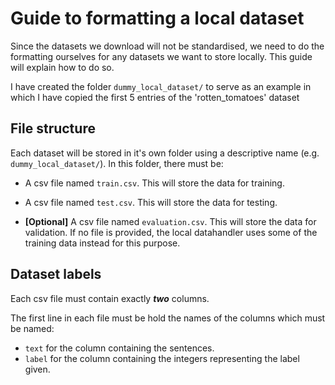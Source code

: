 Guide to formatting a local dataset
==========================

Since the datasets we download will not be standardised, we need to do the formatting ourselves for any datasets we want to store locally. This guide will explain how to do so.

I have created the folder `dummy_local_dataset/` to serve as an example in which I have copied the first 5 entries of the 'rotten_tomatoes' dataset

File structure
-------------

Each dataset will be stored in it's own folder using a descriptive name (e.g. `dummy_local_dataset/`). In this folder, there must be:

- A csv file named `train.csv`. This will store the data for training.

- A csv file named `test.csv`. This will store the data for testing.

- **[Optional]** A csv file named `evaluation.csv`. This will store the data for validation. If no file is provided, the local datahandler uses some of the training data instead for this purpose.


Dataset labels
---------------------------

Each csv file must contain exactly ***two*** columns.

The first line in each file must be hold the names of the columns which must be named:

- `text` for the column containing the sentences.
- `label` for the column containing the integers representing the label given.

